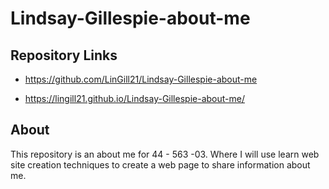 # Lindsay-Gillespie-about-me
## Repository Links
* https://github.com/LinGill21/Lindsay-Gillespie-about-me

* https://lingill21.github.io/Lindsay-Gillespie-about-me/

## About
This repository is an about me for 44 - 563 -03. Where I will use learn web site creation techniques to create a web
page to share information about me.

